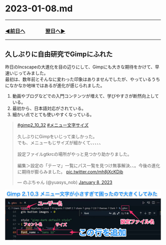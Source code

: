 # 2023-01-08.md

---

### [◀️前日へ](https://github.com/yuasys/chatty-journal/blob/main/2023/01/2023-01-07.md)&emsp;&emsp;&emsp;&emsp;[翌日へ▶️](https://github.com/yuasys/chatty-journal/blob/main/2023/01/2023-01-09.md)

---

## 久しぶりに自由研究でGimpにふれた

昨日のIncscapeの大進化を目の辺りにして、Gimpにも大きな期待をかけて、早速いじってみました。  
最初は、数年前とそんなに変わった印象はありませんでしたが、やっているうちになかなか地味ではあるが進化が感じられました。

1. 動画やブログなどでの入門コンテンツが増えて、学びやすさが断然向上している。
2. 最初から、日本語対応がされている。
3. 細かい点でとても使いやすくなっている。

<blockquote class="twitter-tweet"><p lang="ja" dir="ltr"><a href="https://twitter.com/hashtag/gimp2_10_32?src=hash&amp;ref_src=twsrc%5Etfw">#gimp2_10_32</a> <a href="https://twitter.com/hashtag/%E3%83%A1%E3%83%8B%E3%83%A5%E3%83%BC%E6%96%87%E5%AD%97%E3%82%B5%E3%82%A4%E3%82%BA?src=hash&amp;ref_src=twsrc%5Etfw">#メニュー文字サイズ</a> <br><br>久しぶりにGimpをいじって楽しかった。<br>でも、メニューもじサイズが細かくて、、、、、<br><br>設定ファイルgtkrcの場所がやっと見つかり助かりました。<br><br>編集＞設定の「テーマ」一覧にパス一覧を見つけ無事解決、、。今後の進化に期待が膨らみました。 <a href="https://t.co/mh8jXcKDib">pic.twitter.com/mh8jXcKDib</a></p>&mdash; のぶちゃん (@yuasys_nob) <a href="https://twitter.com/yuasys_nob/status/1612059137906716672?ref_src=twsrc%5Etfw">January 8, 2023</a></blockquote>

![画像](/images/tweet23-01-10.jpeg)
